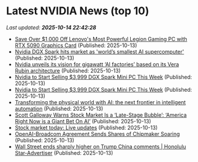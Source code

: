 # Latest NVIDIA News (top 10)
_Last updated: **2025-10-14 22:42:28**_

- [Save Over $1,000 Off Lenovo's Most Powerful Legion Gaming PC with RTX 5090 Graphics Card](https://www.ign.com/articles/lenovo-legion-tower-7-gaming-pc-deal-with-rtx-5090-graphics-card) (Published: 2025-10-13)
- [Nvidia DGX Spark hits market as 'world’s smallest AI supercomputer'](https://finance.yahoo.com/news/nvidia-dgx-spark-hits-market-as-worlds-smallest-ai-supercomputer-223050200.html) (Published: 2025-10-13)
- [Nvidia unveils its vision for gigawatt ‘AI factories’ based on its Vera Rubin architecture](https://siliconangle.com/2025/10/13/nvidia-unveils-vision-gigawatt-ai-factories-based-vera-rubin-architecture/) (Published: 2025-10-13)
- [Nvidia to Start Selling $3,999 DGX Spark Mini PC This Week](https://me.pcmag.com/en/ai/32868/nvidia-to-start-selling-3999-dgx-spark-mini-pc-this-week) (Published: 2025-10-13)
- [Nvidia to Start Selling $3,999 DGX Spark Mini PC This Week](https://uk.pcmag.com/ai/160707/nvidia-to-start-selling-3999-dgx-spark-mini-pc-this-week) (Published: 2025-10-13)
- [Transforming the physical world with AI: the next frontier in intelligent automation](https://aws.amazon.com/blogs/machine-learning/transforming-the-physical-world-with-ai-the-next-frontier-in-intelligent-automation/) (Published: 2025-10-13)
- [Scott Galloway Warns Stock Market Is a ‘Late-Stage Bubble’: ‘America Right Now is a Giant Bet On AI’](https://www.mediaite.com/media/podcasts/scott-galloway-warns-stock-market-is-a-late-stage-bubble-america-right-now-is-a-giant-bet-on-ai/) (Published: 2025-10-13)
- [Stock market today: Live updates](https://www.cnbc.com/2025/10/13/stock-market-today-live-updates.html) (Published: 2025-10-13)
- [OpenAI-Broadcom Agreement Sends Shares of Chipmaker Soaring](https://financialpost.com/pmn/business-pmn/openai-broadcom-agreement-sends-shares-of-chipmaker-soaring) (Published: 2025-10-13)
- [Wall Street ends sharply higher on Trump China comments | Honolulu Star-Advertiser](https://www.staradvertiser.com/2025/10/13/breaking-news/wall-street-ends-sharply-higher-on-trump-china-comments/) (Published: 2025-10-13)
